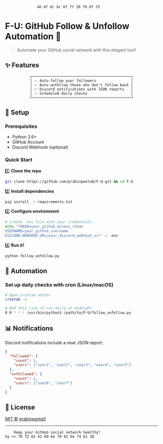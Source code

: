 
<div align="center">

```
46 6f 6c 6c 6f 77 20 79 6f 75            
```
</div>

# F-U: GitHub Follow & Unfollow Automation 🚀

> Automate your GitHub social network with this elegant tool!

## ✨ Features

<div align="center">

```
┌──────────────────────────────────────────────┐
│ ✅ Auto-follow your followers                │
│ ✅ Auto-unfollow those who don't follow back │
│ ✅ Discord notifications with JSON reports   │
│ ✅ Scheduled daily checks                    │
└──────────────────────────────────────────────┘
```
</div>

## 🔧 Setup

### Prerequisites

- Python 3.6+
- GitHub Account
- Discord Webhook (optional)

### Quick Start

1️⃣ **Clone the repo**
```bash
git clone https://github.com/prabinpanta0/F-U.git && cd F-U
```

2️⃣ **Install dependencies**
```bash
pip install -r requirements.txt
```

3️⃣ **Configure environment**
```bash
# Create .env file with your credentials
echo "TOKEN=your_github_access_token
USERNAME=your_github_username
DISCORD_WEBHOOK_URL=your_discord_webhook_url" > .env
```

4️⃣ **Run it!**
```bash
python follow_unfollow.py
```

## 🔄 Automation

### Set up daily checks with cron (Linux/macOS)

```bash
# Open crontab editor
crontab -e

# Add this line to run daily at midnight
0 0 * * * /usr/bin/python3 /path/to/F-U/follow_unfollow.py
```

## 📊 Notifications

Discord notifications include a neat JSON report:
```json
{
  "followed": {
    "count": 5,
    "users": ["user1", "user2", "user3", "user4", "user5"]
  },
  "unfollowed": {
    "count": 2,
    "users": ["user6", "user7"]
  }
}
```

## 📜 License

[MIT ©](LICENSE) [prabinpanta0](https://github.com/prabinpanta0)

---
```
    Keep your GitHub social network healthy! 
by >> 70 72 61 62 69 6e 70 61 6e 74 61 30
```
